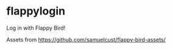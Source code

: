 # flappylogin

Log in with Flappy Bird!

Assets from <https://github.com/samuelcust/flappy-bird-assets/>
